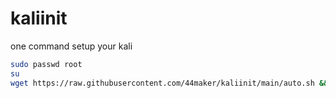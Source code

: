 # kaliinit
one command setup your kali
```bash
sudo passwd root
su
wget https://raw.githubusercontent.com/44maker/kaliinit/main/auto.sh && chmod +x auto.sh && bash auto.sh
```
